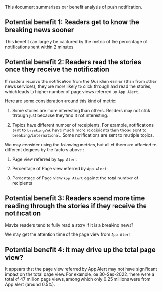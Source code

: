
This document summarises our benefit analysis of push notification.

## Potential benefit 1: Readers get to know the breaking news sooner

This benefit can largely be captured by the metric of the percentage of notifications sent within 2 minutes

## Potential benefit 2: Readers read the stories once they receive the notification

If readers receive the notification from the Guardian earlier (than from other news services), they are more likely to click through and read the stories, which leads to higher number of page views referred by `App Alert`.

Here are some consideration around this kind of metric:

1. Some stories are more interesting than others.  Readers may not click through just because they find it not interesting.

2. Topics have different number of receipients. For example, notifications sent to `breaking/uk` have much more receipients than those sent to `breaking/international`.  Some notifications are sent to multiple topics.

We may consider using the following metrics, but all of them are affected to different degrees by the factors above :

1. Page view referred by `App Alert`

2. Percentage of Page view referred by `App Alert`

3. Percentage of Page view `App Alert` against the total number of recipients

## Potential benefit 3: Readers spend more time reading through the stories if they receive the notification

Maybe readers tend to fully read a story if it is a breaking news? 

We may get the attention time of the page view from `App Alert`

## Potential benefit 4: it may drive up the total page view?

It appears that the page view referred by App Alert may not have significant impact on the total page view.  For example, on 30-Sep-2022, there were a total of 47 million page views, among which only 0.25 millions were from App Alert (around 0.5%).

